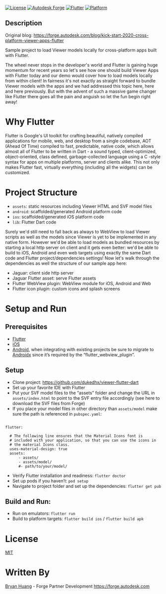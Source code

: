 [![License](http://img.shields.io/:license-mit-blue.svg)](http://opensource.org/licenses/MIT)
[![Autodesk Forge](https://img.shields.io/badge/Autodesk-Forge-orange.svg)](https://forge.autodesk.com/)
[![Flutter](https://img.shields.io/badge/Flutter-Dart-green.svg)](https://flutter.dev/)
[![Platform](https://img.shields.io/badge/Platform-iOS|Android|Web-green.svg)](https://forge.autodesk.com/)

## Description

Original blog: https://forge.autodesk.com/blog/kick-start-2020-cross-platform-viewer-apps-flutter

Sample project to load Viewer models locally for cross-platform apps built with Flutter.

The wheel never stops in the developer's world and Flutter is gaining huge momentum for recent years so let's see how one should build Viewer Apps with Flutter today and our demo would cover how to load models locally from within client! In fairness it's not exactly as straight forward to bundle Viewer models with the apps and we had addressed this topic here, here and here previously. But with the advent of such a massive game changer like Flutter there goes all the pain and anguish so let the fun begin right away!

# Why Flutter

Flutter is Google's UI toolkit for crafting beautiful, natively compiled applications for mobile, web, and desktop from a single codebase, AOT (Ahead Of Time) compiled to fast, predictable, native code, which allows almost all of Flutter to be written in Dart - a sound typed, client-optimized, object-oriented, class defined, garbage-collected language using a C -style syntax for apps on multiple platforms, server and clients alike. This not only makes Flutter fast, virtually everything (including all the widgets) can be customized.

# Project Structure

- `assets`: static resources including Viewer HTML and SVF model files
- `android`: scaffolded/generated Android platform code
- `ios`: scaffolded/generated iOS platform code
- `lib`: Flutter Dart code

Surely we'd still need to fall back as always to WebView to load Viewer scripts as well as the models since Viewer is yet to be implemented in any native form. However we'd be able to load models as bundled resources by starting a local http server on client and it gets even better: we'd be able to build to iOS, Android and even web targets using exactly the same Dart code and Flutter project/dependencies settings! Now let's walk through the dependencies as well the structure of our sample app here:

- Jaguar: client side http server
- Jaguar Flutter asset:  serve Flutter assets 
- Flutter WebView plugin: WebView module for iOS, Android and Web  
- Flutter icon plugin: custom icons and splash screens

# Setup and Run

## Prerequisites
- [Flutter](https://flutter.dev/docs/get-started/editor)
- [iOS](https://flutter.dev/docs/get-started/editor)
- [Android](https://flutter.dev/docs/get-started/editor), when integrating with existing projects be sure to migrate to [Androidx](https://developer.android.com/jetpack/androidx/) since it’s required by the “flutter_webview_plugin”.

## Setup

- Clone project: https://github.com/dukedhx/viewer-flutter-dart
- Set up your favorite IDE with Flutter
- Put your SVF model files to the “assets” folder and change the URL in `assets/index.html` to point to the SVF entry file accordingly (see here to download the SVF files from Forge)
- If you place your model files in other directory than `assets/model` make sure the path is referenced in `pubspec.yaml`:

```

flutter:

  # The following line ensures that the Material Icons font is
  # included with your application, so that you can use the icons in
  # the material Icons class.
  uses-material-design: true
  assets:
      - assets/
      - assets/model/
      #- path/to/your/model/ 
```

- Verify Flutter installation and readiness: `flutter doctor`
- Set up pods if you haven’t: `pod setup`
- Navigate to project folder and set up the dependencies: `flutter get pub`
 

## Build and Run:

- Run on emulators: `flutter run`
- Build to platform targets: `flutter build ios` / `flutter build apk`

# License

[MIT](http://opensource.org/licenses/MIT)

# Written By

[Bryan Huang](https://www.linkedin.com/in/bryan-huang-1447b862) - Forge Partner Development https://forge.autodesk.com

